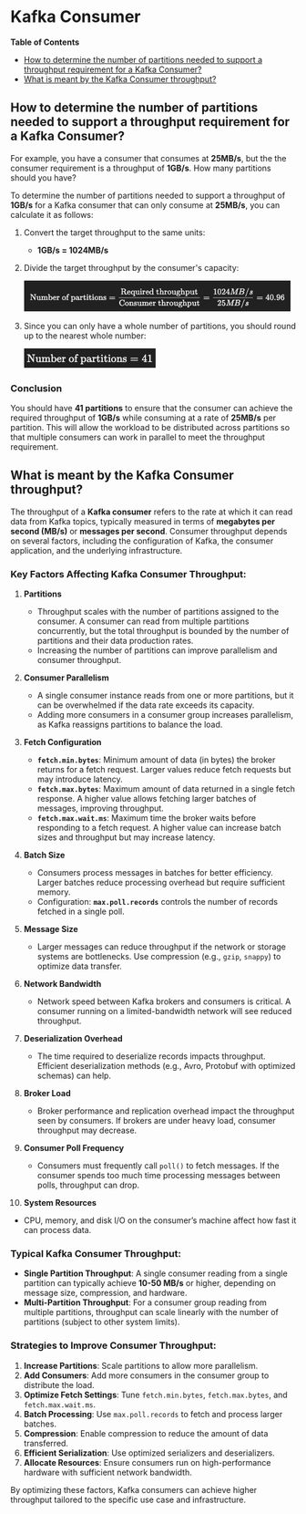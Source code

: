 # Kafka Consumer

**Table of Contents**

<!-- toc -->
+ [How to determine the number of partitions needed to support a throughput requirement for a Kafka Consumer?](#how-to-determine-the-number-of-partitions-needed-to-support-a-throughput-requirement-for-a-kafka-consumer)
+ [What is meant by the Kafka Consumer throughput?](#what-is-meant-by-the-kafka-consumer-throughput)
<!-- tocstop -->

## How to determine the number of partitions needed to support a throughput requirement for a Kafka Consumer?

For example, you have a consumer that consumes at **25MB/s**, but the the consumer requirement is a throughput of **1GB/s**.  How many partitions should you have?

To determine the number of partitions needed to support a throughput of **1GB/s** for a Kafka consumer that can only consume at **25MB/s**, you can calculate it as follows:

1. Convert the target throughput to the same units:
   - **1GB/s = 1024MB/s**

2. Divide the target throughput by the consumer's capacity:

    ![consumer-partition-formula](./images/consumer-partition-formula.png)
   
3. Since you can only have a whole number of partitions, you should round up to the nearest whole number:

    ![number-of-partitions-needed](./images/number-of-partitions-needed.png)

### Conclusion
You should have **41 partitions** to ensure that the consumer can achieve the required throughput of **1GB/s** while consuming at a rate of **25MB/s** per partition. This will allow the workload to be distributed across partitions so that multiple consumers can work in parallel to meet the throughput requirement.

## What is meant by the Kafka Consumer throughput?

The throughput of a **Kafka consumer** refers to the rate at which it can read data from Kafka topics, typically measured in terms of **megabytes per second (MB/s)** or **messages per second**. Consumer throughput depends on several factors, including the configuration of Kafka, the consumer application, and the underlying infrastructure.

### Key Factors Affecting Kafka Consumer Throughput:

1. **Partitions**
   - Throughput scales with the number of partitions assigned to the consumer. A consumer can read from multiple partitions concurrently, but the total throughput is bounded by the number of partitions and their data production rates.
   - Increasing the number of partitions can improve parallelism and consumer throughput.

2. **Consumer Parallelism**
   - A single consumer instance reads from one or more partitions, but it can be overwhelmed if the data rate exceeds its capacity.
   - Adding more consumers in a consumer group increases parallelism, as Kafka reassigns partitions to balance the load.

3. **Fetch Configuration**
   - **`fetch.min.bytes`**: Minimum amount of data (in bytes) the broker returns for a fetch request. Larger values reduce fetch requests but may introduce latency.
   - **`fetch.max.bytes`**: Maximum amount of data returned in a single fetch response. A higher value allows fetching larger batches of messages, improving throughput.
   - **`fetch.max.wait.ms`**: Maximum time the broker waits before responding to a fetch request. A higher value can increase batch sizes and throughput but may increase latency.

4. **Batch Size**
   - Consumers process messages in batches for better efficiency. Larger batches reduce processing overhead but require sufficient memory.
   - Configuration: **`max.poll.records`** controls the number of records fetched in a single poll.

5. **Message Size**
   - Larger messages can reduce throughput if the network or storage systems are bottlenecks. Use compression (e.g., `gzip`, `snappy`) to optimize data transfer.

6. **Network Bandwidth**
   - Network speed between Kafka brokers and consumers is critical. A consumer running on a limited-bandwidth network will see reduced throughput.

7. **Deserialization Overhead**
   - The time required to deserialize records impacts throughput. Efficient deserialization methods (e.g., Avro, Protobuf with optimized schemas) can help.

8. **Broker Load**
   - Broker performance and replication overhead impact the throughput seen by consumers. If brokers are under heavy load, consumer throughput may decrease.

9. **Consumer Poll Frequency**
   - Consumers must frequently call `poll()` to fetch messages. If the consumer spends too much time processing messages between polls, throughput can drop.

10. **System Resources**
   - CPU, memory, and disk I/O on the consumer’s machine affect how fast it can process data.

### Typical Kafka Consumer Throughput:
- **Single Partition Throughput**: A single consumer reading from a single partition can typically achieve **10-50 MB/s** or higher, depending on message size, compression, and hardware.
- **Multi-Partition Throughput**: For a consumer group reading from multiple partitions, throughput can scale linearly with the number of partitions (subject to other system limits).

### Strategies to Improve Consumer Throughput:
1. **Increase Partitions**: Scale partitions to allow more parallelism.
2. **Add Consumers**: Add more consumers in the consumer group to distribute the load.
3. **Optimize Fetch Settings**: Tune `fetch.min.bytes`, `fetch.max.bytes`, and `fetch.max.wait.ms`.
4. **Batch Processing**: Use `max.poll.records` to fetch and process larger batches.
5. **Compression**: Enable compression to reduce the amount of data transferred.
6. **Efficient Serialization**: Use optimized serializers and deserializers.
7. **Allocate Resources**: Ensure consumers run on high-performance hardware with sufficient network bandwidth.

By optimizing these factors, Kafka consumers can achieve higher throughput tailored to the specific use case and infrastructure.